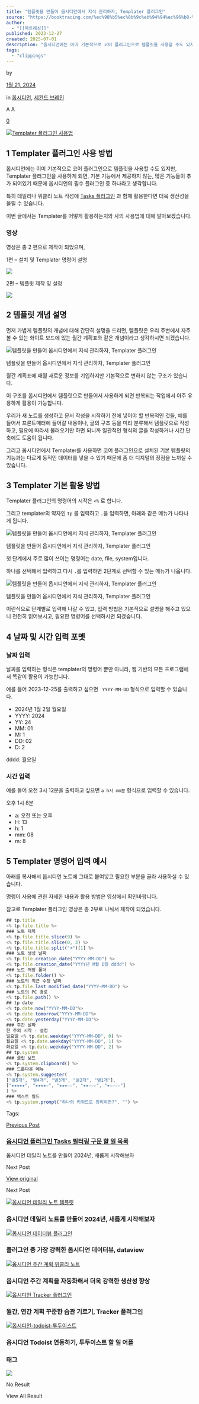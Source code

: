 ```yaml
---
title: "템플릿을 만들어 옵시디언에서 지식 관리하자, Templater 플러그인"
source: "https://booktracing.com/%ec%98%b5%ec%8b%9c%eb%94%94%ec%96%b8-%ed%85%9c%ed%94%8c%eb%a6%bf-templater-%ed%94%8c%eb%9f%ac%ea%b7%b8%ec%9d%b8/"
author:
  - "[[북트레싱]]"
published: 2023-12-27
created: 2025-07-01
description: "옵시디언에는 이미 기본적으로 코어 플러그인으로 템플릿을 사용할 수도 있지만, Templater 플러그인을 사용하게 되면, 기본 기능에서 제공하지 않는, 많은 기능들이 추가 되어있기 때문에 옵시디언의 필수 플러그인 중 하나라고 생각합니다."
tags:
  - "clippings"
---
```

by

[1월 21, 2024](https://booktracing.com/%ec%98%b5%ec%8b%9c%eb%94%94%ec%96%b8-%ed%85%9c%ed%94%8c%eb%a6%bf-templater-%ed%94%8c%eb%9f%ac%ea%b7%b8%ec%9d%b8/)

in [옵시디언](https://booktracing.com/second-brain/obsidian/), [세컨드 브레인](https://booktracing.com/second-brain/)

A A

[0](https://booktracing.com/%ec%98%b5%ec%8b%9c%eb%94%94%ec%96%b8-%ed%85%9c%ed%94%8c%eb%a6%bf-templater-%ed%94%8c%eb%9f%ac%ea%b7%b8%ec%9d%b8/#comments)

[![Templater 플러그인 사용법](https://booktracing.com/wp-content/uploads/2023/12/Templater-%ED%94%8C%EB%9F%AC%EA%B7%B8%EC%9D%B8-%EC%82%AC%EC%9A%A9%EB%B2%95-750x750.webp)](https://booktracing.com/wp-content/uploads/2023/12/Templater-%ED%94%8C%EB%9F%AC%EA%B7%B8%EC%9D%B8-%EC%82%AC%EC%9A%A9%EB%B2%95.webp)

## 1 Templater 플러그인 사용 방법

옵시디언에는 이미 기본적으로 코어 플러그인으로 템플릿을 사용할 수도 있지만, Templater 플러그인을 사용하게 되면, 기본 기능에서 제공하지 않는, 많은 기능들이 추가 되어있기 때문에 옵시디언의 필수 플러그인 중 하나라고 생각합니다.

특히 데일리나 위클리 노트 작성에 [Tasks 플러그인](https://booktracing.com/tasks-%ed%95%84%ed%84%b0%eb%a7%81-%ea%b5%ac%eb%ac%b8/) 과 함께 활용한다면 더욱 생산성을 올릴 수 있습니다.

이번 글에서는 Templater를 어떻게 활용하는지와 사의 사용법에 대해 알아보겠습니다.

### 영상

영상은 총 2 편으로 제작이 되었으며,

1편 – 설치 및 Templater 명령어 설명

![](https://www.youtube.com/watch?v=17tThWhNNGw)

2편 – 템플릿 제작 및 설정

![](https://www.youtube.com/watch?v=Q2-aHQKEOHs)

## 2 템플릿 개념 설명

먼저 가볍게 템플릿의 개념에 대해 간단히 설명을 드리면, 템플릿은 우리 주변에서 자주 볼 수 있는 화이트 보드에 있는 월간 계획표와 같은 개념이라고 생각하시면 되겠습니다.

![템플릿을 만들어 옵시디언에서 지식 관리하자, Templater 플러그인](https://booktracing.com/wp-content/uploads/2023/12/%EC%9B%94%EA%B0%84-%EA%B3%84%ED%9A%8D%ED%91%9C.webp)

템플릿을 만들어 옵시디언에서 지식 관리하자, Templater 플러그인

월간 계획표에 매월 새로운 정보를 기입하지만 기본적으로 변하지 않는 구조가 있습니다.

이 구조를 옵시디언에서 템플릿으로 만들어서 사용하게 되면 반복되는 작업에서 아주 유용하게 활용이 가능합니다.

우리가 새 노트를 생성하고 문서 작성을 시작하기 전에 넣어야 할 반복적인 것들, 예를 들어서 프론트매터에 들어갈 내용이나, 글의 구조 등을 미리 분류해서 템플릿으로 작성하고, 필요에 따라서 불러오기만 하면 되니까 일관적인 형식의 글을 작성하거나 시간 단축에도 도움이 됩니다.

그리고 옵시디언에서 Templater를 사용하면 코어 플러그인으로 설치된 기본 템플릿의 기능과는 다르게 동적인 데이터를 넣을 수 있기 때문에 좀 더 디지털의 장점을 느끼실 수 있습니다.

## 3 Templater 기본 활용 방법

Templater 플러그인의 명령어의 시작은 `<%` 로 합니다.

그리고 templater의 약자인 `tp` 를 입력하고 `.`을 입력하면, 아래와 같은 메뉴가 나타나게 됩니다.

![템플릿을 만들어 옵시디언에서 지식 관리하자, Templater 플러그인](https://booktracing.com/wp-content/uploads/2023/12/%ED%85%9C%ED%94%8C%EB%A0%88%EC%9D%B4%ED%84%B0-%EB%AA%85%EB%A0%B9%EC%96%B4-%EC%9E%85%EB%A0%A5.webp)

템플릿을 만들어 옵시디언에서 지식 관리하자, Templater 플러그인

첫 단계에서 주로 많이 쓰이는 명령어는 date, file, system입니다.

하나를 선택해서 입력하고 다시 `.`를 입력하면 2단계로 선택할 수 있는 메뉴가 나옵니다.

![템플릿을 만들어 옵시디언에서 지식 관리하자, Templater 플러그인](https://booktracing.com/wp-content/uploads/2023/12/12-25-2023-21.32.53.webp)

템플릿을 만들어 옵시디언에서 지식 관리하자, Templater 플러그인

이런식으로 단계별로 입력해 나갈 수 있고, 입력 방법은 기본적으로 설명을 해주고 있으니 천천히 읽어보시고, 필요한 명령어를 선택하시면 되겠습니다.

## 4 날짜 및 시간 입력 포멧

### 날짜 입력

날짜를 입력하는 형식은 templater의 명령어 뿐만 아니라, 웹 기반의 모든 프로그램에서 똑같이 활용이 가능합니다.

예를 들어 2023-12-25를 출력하고 싶으면 ` YYYY-MM-DD` 형식으로 입력할 수 있습니다.

- 2024년 1월 2일 월요일
- YYYY: 2024
- YY: 24
- MM: 01
- M: 1
- DD: 02
- D: 2

dddd: 월요일

### 시간 입력

예를 들어 오전 3시 12분을 출력하고 싶으면 `a h시 mm분` 형식으로 입력할 수 있습니다.

오후 1시 8분

- a: 오전 또는 오후
- H: 13
- h: 1
- mm: 08
- m: 8

## 5 Templater 명령어 입력 예시

아래를 복사해서 옵시디언 노트에 그대로 붙여넣고 필요한 부분을 골라 사용하실 수 있습니다.

명령어 사용에 관한 자세한 내용과 활용 방법은 영상에서 확인바랍니다.

참고로 Templater 플러그인 영상은 총 2부로 나눠서 제작이 되었습니다.

```js
## tp.title
<% tp.file.title %>
### 노트 제목
<% tp.file.title.slice(9) %> 
<% tp.file.title.slice(0, 3) %>
<% tp.file.title.split("+")[1] %>
### 노트 생성 날짜
<% tp.file.creation_date("YYYY-MM-DD") %>
<% tp.file.creation_date("YYYY년 M월 D일 dddd") %>
### 노트 저장 폴더
<% tp.file.folder() %>
### 노트의 최근 수정 날짜
<% tp.file.last_modified_date("YYYY-MM-DD") %>
### 노트의 PC 경로
<% tp.file.path() %>
## tp date
<% tp.date.now("YYYY-MM-DD"%>
<% tp.date.tomorrow("YYYY-MM-DD"%>
<% tp.date.yesterday("YYYY-MM-DD"%>
### 주간 날짜
한 주의 시작 - 설정 
일요일 <% tp.date.weekday("YYYY-MM-DD", 0) %>
월요일 <% tp.date.weekday("YYYY-MM-DD", 1) %>
화요일 <% tp.date.weekday("YYYY-MM-DD", 2) %>
## tp.system
### 클립 보드
<% tp.system.clipboard() %>
### 드롭다운 메뉴
<% tp.system.suggester(
["별5개", "별4개", "별3개", "별2개", "별1개"],
["★★★★★", "★★★★☆", "★★★☆☆", "★★☆☆☆", "★☆☆☆☆"]
) %>
### 텍스트 필드
<% tp.system.prompt("하나의 키워드로 정리하면?", "") %>
```

Tags:

[Previous Post](https://booktracing.com/tasks-%ed%95%84%ed%84%b0%eb%a7%81-%ea%b5%ac%eb%ac%b8/)

### [옵시디언 플러그인 Tasks 필터링 구문 할 일 목록](https://booktracing.com/tasks-%ed%95%84%ed%84%b0%eb%a7%81-%ea%b5%ac%eb%ac%b8/)

옵시디언 데일리 노트를 만들어 2024년, 새롭게 시작해보자

Next Post

[View original](https://booktracing.com/%ec%98%b5%ec%8b%9c%eb%94%94%ec%96%b8-%eb%8d%b0%ec%9d%bc%eb%a6%ac-%eb%85%b8%ed%8a%b8-%ed%85%9c%ed%94%8c%eb%a6%bf/)

Next Post

[![옵시디언 데일리 노트 템플릿](https://booktracing.com/wp-content/uploads/2024/01/%EC%98%B5%EC%8B%9C%EB%94%94%EC%96%B8-%EB%8D%B0%EC%9D%BC%EB%A6%AC-%EB%85%B8%ED%8A%B8-75x75.webp)](https://booktracing.com/%ec%98%b5%ec%8b%9c%eb%94%94%ec%96%b8-%eb%8d%b0%ec%9d%bc%eb%a6%ac-%eb%85%b8%ed%8a%b8-%ed%85%9c%ed%94%8c%eb%a6%bf/)

### 옵시디언 데일리 노트를 만들어 2024년, 새롭게 시작해보자

[![옵시디언 데이터뷰 플러그인](https://booktracing.com/wp-content/uploads/2024/01/%EC%98%B5%EC%8B%9C%EB%94%94%EC%96%B8-%EB%8D%B0%EC%9D%B4%ED%84%B0%EB%B7%B0-%ED%94%8C%EB%9F%AC%EA%B7%B8%EC%9D%B8-75x75.webp)](https://booktracing.com/%ec%98%b5%ec%8b%9c%eb%94%94%ec%96%b8-%eb%8d%b0%ec%9d%b4%ed%84%b0%eb%b7%b0-%ed%94%8c%eb%9f%ac%ea%b7%b8%ec%9d%b8-dataview/)

### 플러그인 중 가장 강력한 옵시디언 데이터뷰, dataview

[![옵시디언 주간 계획 위클리 노트](https://booktracing.com/wp-content/uploads/2024/01/%EC%A0%9C%EB%AA%A9%EC%9D%84-%EC%9E%85%EB%A0%A5%ED%95%B4%EC%A3%BC%EC%84%B8%EC%9A%94_-001-4-75x75.webp)](https://booktracing.com/%ec%98%b5%ec%8b%9c%eb%94%94%ec%96%b8-%ec%a3%bc%ea%b0%84-%ea%b3%84%ed%9a%8d-%ec%9c%84%ed%81%b4%eb%a6%ac-%eb%85%b8%ed%8a%b8/)

### 옵시디언 주간 계획을 자동화해서 더욱 강력한 생산성 향상

[![옵시디언 Tracker 플러그인](https://booktracing.com/wp-content/uploads/2024/01/%EC%98%B5%EC%8B%9C%EB%94%94%EC%96%B8-Tracker-%ED%94%8C%EB%9F%AC%EA%B7%B8%EC%9D%B8-75x75.webp)](https://booktracing.com/%ec%98%b5%ec%8b%9c%eb%94%94%ec%96%b8-tracker-%ed%94%8c%eb%9f%ac%ea%b7%b8%ec%9d%b8-%ec%8a%b5%ea%b4%80/)

### 월간, 연간 계획 꾸준한 습관 기르기, Tracker 플러그인

[![옵시디언-todoist-투두이스트](https://booktracing.com/wp-content/uploads/2024/01/%EC%98%B5%EC%8B%9C%EB%94%94%EC%96%B8-todoist-%ED%88%AC%EB%91%90%EC%9D%B4%EC%8A%A4%ED%8A%B8-75x75.webp)](https://booktracing.com/%ec%98%b5%ec%8b%9c%eb%94%94%ec%96%b8-todoist-%ed%88%ac%eb%91%90%ec%9d%b4%ec%8a%a4%ed%8a%b8-%ec%97%b0%eb%8f%99/)

### 옵시디언 Todoist 연동하기, 투두이스트 할 일 어플

### 태그

![](https://booktracing.com/wp-content/uploads/2023/09/%EB%B6%81%ED%8A%B8%EB%9E%98%EC%8B%B1-%EC%95%BC%EA%B0%84%EB%AA%A8%EB%93%9C-%EC%A0%84%ED%99%98-1.png) 

No Result

View All Result